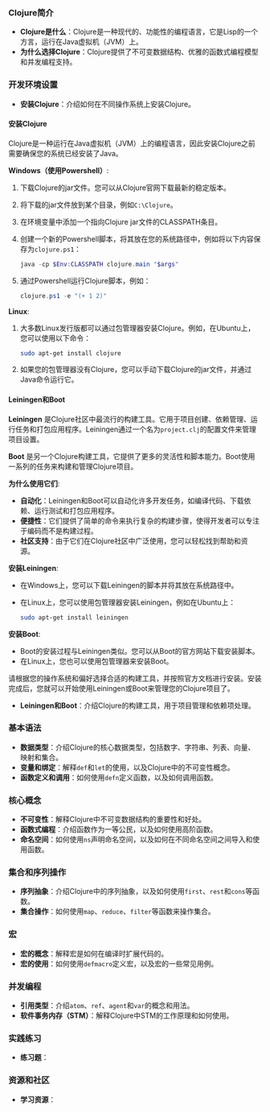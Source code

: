 ### Clojure简介
- **Clojure是什么**：Clojure是一种现代的、功能性的编程语言，它是Lisp的一个方言，运行在Java虚拟机（JVM）上。
- **为什么选择Clojure**：Clojure提供了不可变数据结构、优雅的函数式编程模型和并发编程支持。

### 开发环境设置
- **安装Clojure**：介绍如何在不同操作系统上安装Clojure。

#### 安装Clojure

Clojure是一种运行在Java虚拟机（JVM）上的编程语言，因此安装Clojure之前需要确保您的系统已经安装了Java。

**Windows（使用Powershell）**:
1. 下载Clojure的jar文件。您可以从Clojure官网下载最新的稳定版本。
2. 将下载的jar文件放到某个目录，例如`C:\Clojure`。
3. 在环境变量中添加一个指向Clojure jar文件的CLASSPATH条目。
4. 创建一个新的Powershell脚本，将其放在您的系统路径中，例如将以下内容保存为`clojure.ps1`：

   ```powershell
   java -cp $Env:CLASSPATH clojure.main "$args"
   ```

5. 通过Powershell运行Clojure脚本，例如：

   ```powershell
   clojure.ps1 -e "(+ 1 2)"
   ```

**Linux**:
1. 大多数Linux发行版都可以通过包管理器安装Clojure。例如，在Ubuntu上，您可以使用以下命令：

   ```bash
   sudo apt-get install clojure
   ```

2. 如果您的包管理器没有Clojure，您可以手动下载Clojure的jar文件，并通过Java命令运行它。

#### Leiningen和Boot

**Leiningen** 是Clojure社区中最流行的构建工具。它用于项目创建、依赖管理、运行任务和打包应用程序。Leiningen通过一个名为`project.clj`的配置文件来管理项目设置。

**Boot** 是另一个Clojure构建工具，它提供了更多的灵活性和脚本能力。Boot使用一系列的任务来构建和管理Clojure项目。

**为什么使用它们**:
- **自动化**：Leiningen和Boot可以自动化许多开发任务，如编译代码、下载依赖、运行测试和打包应用程序。
- **便捷性**：它们提供了简单的命令来执行复杂的构建步骤，使得开发者可以专注于编码而不是构建过程。
- **社区支持**：由于它们在Clojure社区中广泛使用，您可以轻松找到帮助和资源。

**安装Leiningen**:
- 在Windows上，您可以下载Leiningen的脚本并将其放在系统路径中。
- 在Linux上，您可以使用包管理器安装Leiningen，例如在Ubuntu上：

  ```bash
  sudo apt-get install leiningen
  ```

**安装Boot**:
- Boot的安装过程与Leiningen类似。您可以从Boot的官方网站下载安装脚本。
- 在Linux上，您也可以使用包管理器来安装Boot。

请根据您的操作系统和偏好选择合适的构建工具，并按照官方文档进行安装。安装完成后，您就可以开始使用Leiningen或Boot来管理您的Clojure项目了。
- **Leiningen和Boot**：介绍Clojure的构建工具，用于项目管理和依赖项处理。

### 基本语法
- **数据类型**：介绍Clojure的核心数据类型，包括数字、字符串、列表、向量、映射和集合。
- **变量和绑定**：解释`def`和`let`的使用，以及Clojure中的不可变性概念。
- **函数定义和调用**：如何使用`defn`定义函数，以及如何调用函数。

### 核心概念
- **不可变性**：解释Clojure中不可变数据结构的重要性和好处。
- **函数式编程**：介绍函数作为一等公民，以及如何使用高阶函数。
- **命名空间**：如何使用`ns`声明命名空间，以及如何在不同命名空间之间导入和使用函数。

### 集合和序列操作
- **序列抽象**：介绍Clojure中的序列抽象，以及如何使用`first`、`rest`和`cons`等函数。
- **集合操作**：如何使用`map`、`reduce`、`filter`等函数来操作集合。

### 宏
- **宏的概念**：解释宏是如何在编译时扩展代码的。
- **宏的使用**：如何使用`defmacro`定义宏，以及宏的一些常见用例。

### 并发编程
- **引用类型**：介绍`atom`、`ref`、`agent`和`var`的概念和用法。
- **软件事务内存（STM）**：解释Clojure中STM的工作原理和如何使用。

### 实践练习
- **练习题**：

### 资源和社区
- **学习资源**：